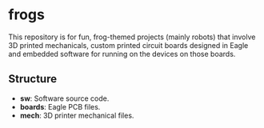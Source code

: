 # frogs
This repository is for fun, frog-themed projects (mainly robots) that involve 3D printed mechanicals, custom printed circuit boards designed in Eagle and embedded software for running on the devices on those boards.

## Structure
* **sw**: Software source code.
* **boards**: Eagle PCB files.
* **mech**: 3D printer mechanical files.


